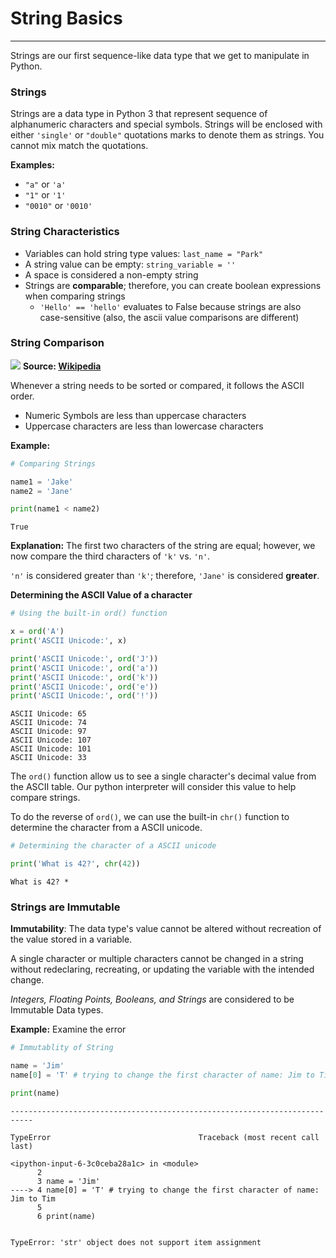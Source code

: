 # String Basics
---

Strings are our first sequence-like data type that we get to manipulate in Python.

### Strings

Strings are a data type in Python 3 that represent sequence of alphanumeric characters and special symbols. Strings will be enclosed with either ```'single'``` or ```"double"``` quotations marks to denote them as strings. You cannot mix match the quotations.

__Examples:__
- ```"a"``` or ```'a'```
- ```"1"``` or ```'1'```
- ```"0010"``` or ```'0010'```

### String Characteristics

- Variables can hold string type values: ```last_name = "Park"```
- A string value can be empty: ```string_variable = ''```
- A space is considered a non-empty string
- Strings are __comparable__; therefore, you can create boolean expressions when comparing strings
    - ```'Hello' == 'hello'``` evaluates to False because strings are also case-sensitive (also, the ascii value comparisons are different)
    
### String Comparison

![](https://upload.wikimedia.org/wikipedia/commons/thumb/1/1b/ASCII-Table-wide.svg/1024px-ASCII-Table-wide.svg.png)
__Source: [Wikipedia](https://simple.wikipedia.org/wiki/ASCII#/media/File:ASCII-Table-wide.svg)__

Whenever a string needs to be sorted or compared, it follows the ASCII order.
- Numeric Symbols are less than uppercase characters
- Uppercase characters are less than lowercase characters

__Example:__


```python
# Comparing Strings

name1 = 'Jake'
name2 = 'Jane'

print(name1 < name2)
```

    True


__Explanation:__
The first two characters of the string are equal; however, we now compare the third characters of ```'k'``` vs. ```'n'```.

```'n'``` is considered greater than ```'k'```; therefore, ```'Jane'``` is considered __greater__.

__Determining the ASCII Value of a character__


```python
# Using the built-in ord() function

x = ord('A')
print('ASCII Unicode:', x)

print('ASCII Unicode:', ord('J'))
print('ASCII Unicode:', ord('a'))
print('ASCII Unicode:', ord('k'))
print('ASCII Unicode:', ord('e'))
print('ASCII Unicode:', ord('!'))
```

    ASCII Unicode: 65
    ASCII Unicode: 74
    ASCII Unicode: 97
    ASCII Unicode: 107
    ASCII Unicode: 101
    ASCII Unicode: 33


The ```ord()``` function allow us to see a single character's decimal value from the ASCII table. Our python interpreter will consider this value to help compare strings.

To do the reverse of ```ord()```, we can use the built-in ```chr()``` function to determine the character from a ASCII unicode.


```python
# Determining the character of a ASCII unicode

print('What is 42?', chr(42))
```

    What is 42? *


### Strings are Immutable

__Immutability__: The data type's value cannot be altered without recreation of the value stored in a variable.

A single character or multiple characters cannot be changed in a string without redeclaring, recreating, or updating the variable with the intended change.

_Integers, Floating Points, Booleans, and Strings_ are considered to be Immutable Data types.

__Example:__ Examine the error


```python
# Immutablity of String

name = 'Jim'
name[0] = 'T' # trying to change the first character of name: Jim to Tim

print(name)
```


    ---------------------------------------------------------------------------

    TypeError                                 Traceback (most recent call last)

    <ipython-input-6-3c0ceba28a1c> in <module>
          2 
          3 name = 'Jim'
    ----> 4 name[0] = 'T' # trying to change the first character of name: Jim to Tim
          5 
          6 print(name)


    TypeError: 'str' object does not support item assignment


